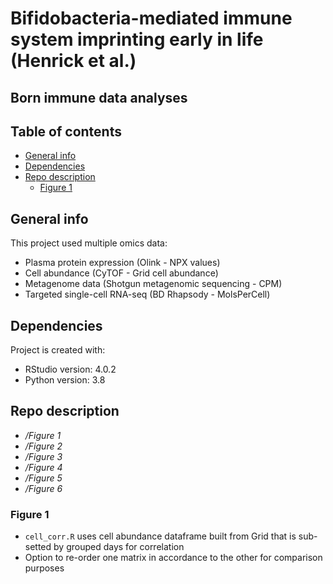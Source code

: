 # Bifidobacteria-mediated immune system imprinting early in life (Henrick et al.) 
## Born immune data analyses 

## Table of contents
* [General info](#general-info)
* [Dependencies](#dependencies)
* [Repo description](#repo-description)
	* [Figure 1](#figure-1)

## General info
This project used multiple omics data:
- Plasma protein expression (Olink - NPX values)
- Cell abundance (CyTOF - Grid cell abundance)
- Metagenome data (Shotgun metagenomic sequencing - CPM)
- Targeted single-cell RNA-seq (BD Rhapsody - MolsPerCell)
	
## Dependencies
Project is created with:
* RStudio version: 4.0.2
* Python version: 3.8

## Repo description
- */Figure 1* 
- */Figure 2* 
- */Figure 3* 
- */Figure 4* 
- */Figure 5* 
- */Figure 6*

### Figure 1 
- ```cell_corr.R``` uses cell abundance dataframe built from Grid that is sub-setted by grouped days for correlation
- Option to re-order one matrix in accordance to the other for comparison purposes

